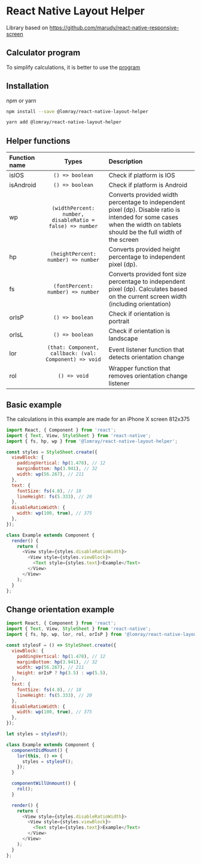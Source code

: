 # React Native Layout Helper
Library based on https://github.com/marudy/react-native-responsive-screen

## Calculator program
To simplify calculations, it is better to use the [program](https://github.com/danial031193/rn-size-calculator/releases)

## Installation

npm or yarn
```sh
npm install --save @lomray/react-native-layout-helper

yarn add @lomray/react-native-layout-helper
```

## Helper functions
| Function name| Types | Description |
|:----|:-----:|:----------|
| isIOS | `() => boolean` | Check if platform is IOS |
| isAndroid | `() => boolean` | Check if platform is Android |
| wp | `(widthPercent: number, disableRatio = false) => number` | Converts provided width percentage to independent pixel (dp). Disable ratio is intended for some cases when the width on tablets should be the full width of the screen |
| hp | `(heightPercent: number) => number` | Converts provided height percentage to independent pixel (dp). |
| fs | `(fontPercent: number) => number` | Converts provided font size percentage to independent pixel (dp). Calculates based on the current screen width (including orientation)|
| orIsP | `() => boolean` | Check if orientation is portrait |
| orIsL | `() => boolean` | Check if orientation is landscape |
| lor | `(that: Component, callback: (val: Component) => void` | Event listener function that detects orientation change |
| rol | `() => void` | Wrapper function that removes orientation change listener |

## Basic example

The calculations in this example are made for an iPhone X screen 812x375

```js
import React, { Component } from 'react';
import { Text, View, StyleSheet } from 'react-native';
import { fs, hp, wp } from '@lomray/react-native-layout-helper';

const styles = StyleSheet.create({
  viewBlock: {
    paddingVertical: hp(1.478), // 12
    marginBottom: hp(3.941), // 32
    width: wp(56.267), // 211
  },
  text: {
    fontSize: fs(4.8), // 18
    lineHeight: fs(5.333), // 20
  },
  disableRatioWidth: {
    width: wp(100, true), // 375
  },
});

class Example extends Component {
  render() {
    return (
      <View style={styles.disableRatioWidth}>
        <View style={styles.viewBlock}>
          <Text style={styles.text}>Example</Text>
        </View>
      </View>
    );
  }
};
```
## Change orientation example
```js
import React, { Component } from 'react';
import { Text, View, StyleSheet } from 'react-native';
import { fs, hp, wp, lor, rol, orIsP } from '@lomray/react-native-layout-helper';

const stylesF = () => StyleSheet.create({
  viewBlock: {
    paddingVertical: hp(1.478), // 12
    marginBottom: hp(3.941), // 32
    width: wp(56.267), // 211
    height: orIsP ? hp(3.5) : wp(5.5),
  },
  text: {
    fontSize: fs(4.8), // 18
    lineHeight: fs(5.333), // 20
  },
  disableRatioWidth: {
    width: wp(100, true), // 375
  },
});

let styles = stylesF();

class Example extends Component {
  componentDidMount() {
    lor(this, () => {
      styles = stylesF();
    });
  }

  componentWillUnmount() {
    rol();
  }

  render() {
    return (
      <View style={styles.disableRatioWidth}>
        <View style={styles.viewBlock}>
          <Text style={styles.text}>Example</Text>
        </View>
      </View>
    );
  }
};

```
